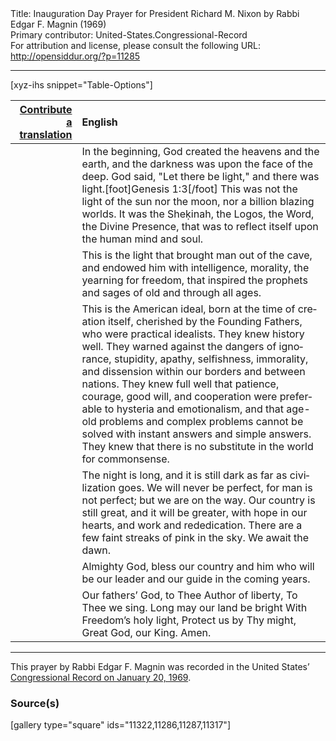 <html>
<head></head>
<body>
Title: Inauguration Day Prayer for President Richard M. Nixon by Rabbi Edgar F. Magnin (1969)<br />
Primary contributor: United-States.Congressional-Record<br />
For attribution and license, please consult the following URL: <a href="http://opensiddur.org/?p=11285">http://opensiddur.org/?p=11285</a>
<p />
<hr />

[xyz-ihs snippet="Table-Options"]<table style="margin-left: auto; margin-right: auto;" class="draggable">
<thead><tr><th id="x" style="text-align: right;"><a href="/translate/" target="_blank" rel="noopener">Contribute a translation</a></th><th style="text-align: left;">English</th></tr></thead>
<tbody>
<tr><td style="vertical-align:top;">
<div class="liturgy" lang="he">

</span></div></td>
 
<td style="vertical-align:top;">
<div class="english" lang="en">
In the beginning, 
God created the heavens and the earth, 
and the darkness was upon the face of the deep. 
God said, "Let there be light," 
and there was light.[foot]Genesis 1:3[/foot] 
This was not the light of the sun nor the moon, 
nor a billion blazing worlds. 
It was the Sheḳinah, 
the Logos, the Word, 
the Divine Presence, 
that was to reflect itself 
upon the human mind and soul.
</div></td></tr>


<tr><td style="vertical-align:top;">
<div class="liturgy" lang="he">

</span></div></td>
 
<td style="vertical-align:top;">
<div class="english" lang="en">
This is the light 
that brought man out of the cave, 
and endowed him with intelligence, 
morality, 
the yearning for freedom, 
that inspired the prophets and sages of old 
and through all ages.
</div></td></tr>


<tr><td style="vertical-align:top;">
<div class="liturgy" lang="he">

</span></div></td>
 
<td style="vertical-align:top;">
<div class="english" lang="en">
This is the American ideal, 
born at the time of creation itself, 
cherished by the Founding Fathers, 
who were practical idealists. 
They knew history well. 
They warned against the dangers of ignorance, 
stupidity, 
apathy, 
selfishness, 
immorality, 
and dissension within our borders 
and between nations. 
They knew full well that patience, 
courage, 
good will, 
and cooperation 
were preferable to hysteria 
and emotionalism, 
and that age-old problems 
and complex problems 
cannot be solved with instant answers 
and simple answers. 
They knew 
that there is no substitute in the world 
for commonsense.
</div></td></tr>


<tr><td style="vertical-align:top;">
<div class="liturgy" lang="he">

</span></div></td>
 
<td style="vertical-align:top;">
<div class="english" lang="en">
The night is long, 
and it is still dark 
as far as civilization goes. 
We will never be perfect, 
for man is not perfect; 
but we are on the way. 
Our country is still great, 
and it will be greater, 
with hope in our hearts, 
and work and rededication. 
There are a few faint streaks of pink in the sky. 
We await the dawn.
</div></td></tr>


<tr><td style="vertical-align:top;">
<div class="liturgy" lang="he">

</span></div></td>
 
<td style="vertical-align:top;">
<div class="english" lang="en">
Almighty God, 
bless our country 
and him who will be our leader 
and our guide 
in the coming years.
</div></td></tr>


<tr><td style="vertical-align:top;">
<div class="liturgy" lang="he">

</span></div></td>
 
<td style="vertical-align:top;">
<div class="english" lang="en">
Our fathers’ God, 
to Thee Author of liberty,
To Thee we sing.
Long may our land be bright 
With Freedom’s holy light,
Protect us by Thy might,
Great God, our King.
Amen.
</div></td></tr>
</tbody></table>

<hr />

This prayer by Rabbi Edgar F. Magnin was recorded in the United States’ <a href="https://archive.org/stream/congressionalrec115bunit#page/n647/mode/2up">Congressional Record on January 20, 1969</a>.

<h3>Source(s)</h3>

[gallery type="square" ids="11322,11286,11287,11317"]
</body>
</html>